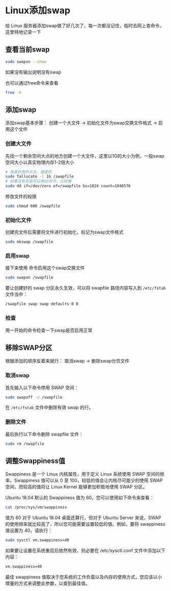 # Linux添加swap


给 Linux 服务器添加swap做了好几次了，每一次都没记住，临时去网上查命令，这里特地记录一下

## 查看当前swap

```bash
sudo swapon --show
```

如果没有输出说明没有swap

也可以通过free命令来查看

```bash
free -h
```

## 添加swap

添加swap基本步骤： 创建一个大文件 -> 初始化文件为swap交换文件格式 -> 启用这个文件

### 创建大文件

先找一个剩余空间大点的地方创建一个大文件，这里以1G的大小为例，一般swap空间大小以真实物理内存1-2倍大小

```bash
# 我喜欢用的方法，速度快
sudo fallocate -l 1G /swapfile
# 如果没有安装可以用dd命令，比较慢
sudo dd if=/dev/zero of=/swapfile bs=1024 count=1048576
```

修改文件的权限

```bash
sudo chmod 600 /swapfile
```

### 初始化文件

创建完文件后需要将文件进行初始化，标记为swap文件格式

```bash
sudo mkswap /swapfile
```

### 启用swap

接下来使用 命令启用这个swap交换文件

```bash
sudo swapon /swapfile
```

要让创建好的 swap 分区永久生效，可以将 swapfile 路径内容写入到 `/etc/fstab` 文件当中：

```bash
/swapfile swap swap defaults 0 0
```

### 检查

用一开始的命令检查一下swap是否启用正常

## 移除SWAP分区

根据添加的顺序反着来就行： 取消swap -> 删除swap分页文件

### 取消swap

首先输入以下命令停用 SWAP 空间：

```bash
sudo swapoff -v /swapfile
```

在 `/etc/fstab` 文件中删除有效 swap 的行。

### 删除文件

最后执行以下命令删除 swapfile 文件：

```bash
sudo rm /swapfile
```

## 调整Swappiness值

Swappiness 是一个 Linux 内核属性，用于定义 Linux 系统使用 SWAP 空间的频率。Swappiness 值可以从 0 至 100，较低的值会让内核尽可能少的使用 SWAP 空间，而较高的值将让 Linux Kernel 能够更加积极地使用 SWAP 分区。

Ubuntu 18.04 默认的 Swappiness 值为 60，您可以使用如下命令来查看：

```bash
cat /proc/sys/vm/swappiness
```

值为 60 对于 Ubuntu 18.04 桌面还算行，但对于 Ubuntu Server 来说，SWAP 的使用频率就比较高了，所以您可能需要设置较低的值。例如，要将 swappiness 值设置为 40，请执行：

```bash
sudo sysctl vm.swappiness=40
```

如果要让设置在系统重启后依然有效，则必要在 /etc/sysctl.conf 文件中添加以下内容：

```bash
vm.swappiness=40
```

最佳 swappiness 值取决于您系统的工作负载以及内存的使用方式，您应该以小增量的方式来调整此参数，以查到最佳值。

